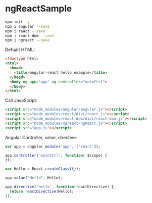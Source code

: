 # ngReactSample

```bash
npm init -y
npm i angular --save
npm i react --save
npm i react-dom --save
npm i ngreact --save
```

Defualt HTML:
```html
<!doctype html>
<html>
  <head>
    <title>angular-react hello example</title>
  </head>
  <body ng-app="app" ng-controller="mainCtrl">
  </body>
</html>
```

Call JavaScript:
```html
<script src="node_modules/angular/angular.js"></script>
<script src="node_modules/react/dist/react.js"></script>
<script src="node_modules/react-dom/dist/react-dom.js"></script>
<script src="node_modules/ngreact/ngReact.js"></script>
<script src="app.js"></script>
```

Angular Controller, value, directive:
```javascript
var app = angular.module('app', ['react']);

app.controller('mainCtrl', function( $scope) {
});

var Hello = React.createClass({});

app.value("Hello", Hello);

app.directive('hello', function(reactDirective) {
  return reactDirective(Hello);
});
```

